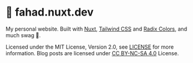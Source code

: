 # 🔫 fahad.nuxt.dev

My personal website. Built with [Nuxt](https://nuxt.com), [Tailwind CSS](https://tailwindcss.com) and [Radix Colors](https://www.radix-ui.com/colors), and much swag 🤞.

Licensed under the MIT License, Version 2.0, see [LICENSE](./LICENSE) for more information.
Blog posts are licensed under [CC BY-NC-SA 4.0](https://creativecommons.org/licenses/by-nc-sa/4.0/) License.